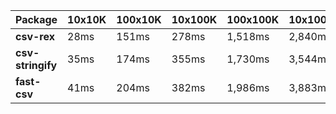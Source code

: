 | Package | 10x10K | 100x10K | 10x100K | 100x100K | 10x1000K 
|---------|---|---|---|---|---
| **csv-rex** | 28ms | 151ms | 278ms | 1,518ms | 2,840ms 
| **csv-stringify** | 35ms | 174ms | 355ms | 1,730ms | 3,544ms 
| **fast-csv** | 41ms | 204ms | 382ms | 1,986ms | 3,883ms 
